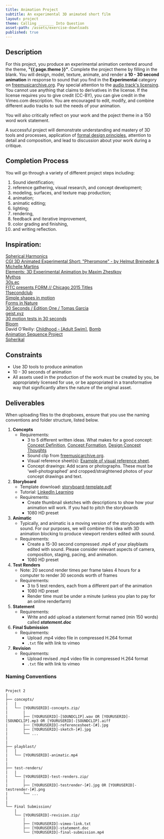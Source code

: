```yaml
---
title: Animation Project
subtitle: An experimental 3D animated short film
layout: project
theme: Calling _______ Into Question
asset-path: /assets/exercise-downloads
published: true
---
```


## Description

For this project, you produce an experimental animation centered around the theme, **"{{ page.theme }}"**. Complete the project theme by filling in the blank. You will design, model, texture, animate, and render a **10 - 30 second animation** in response to sound that you find in the **Experimental** category on [freemusicarchive.org](http://freemusicarchive.org/genre/Experimental/). Pay special attention to the [audio track's licensing](http://freemusicarchive.org/curator/Video/blog/Not_All_Music_on_FMA_is_Licensed_for_Video). You cannot use anything that claims to derivatives in the license. If the license requires you to give credit (CC-BY), you can give credit in the Vimeo.com description. You are encouraged to edit, modify, and combine different audio tracks to suit the needs of your animation.

You will also critically reflect on your work and the poject theme in a 150 word work statement.

A successful project will demonstrate understanding and mastery of 3D tools and processes, application of [formal design principles](http://www.getty.edu/education/teachers/building_lessons/principles_design.pdf), attention to detail and composition, and lead to discussion about your work during a critique.

## Completion Process
You will go through a variety of different project steps including:

  1. Sound identification;
  2. reference gathering, visual research, and concept development;
  3. modeling, surfaces, and texture map production;
  4. animation;
  5. animatic editing;
  5. lighting;
  6. rendering,
  7. feedback and iterative improvement,
  8. color grading and finishing,
  9. and writing reflection.

## Inspiration:

[Spherical Harmonics](https://vimeo.com/86701416)  
[CGI 3D Animated Experimental Short: "Pheromone" - by Helmut Breineder & Michelle Martins](https://www.youtube.com/watch?v=rFh2bkF80Qo)  
[Elements: 3D Experimental Animation by Maxim Zhestkov](https://www.youtube.com/watch?v=GxU7rI9nKVk)  
[Mythos](https://vimeo.com/271020658)  
[30s.ec](http://30s.ec/)  
[FITC presents FORM // Chicago 2015 Titles](https://vimeo.com/143914234)  
[11secondclub](http://www.11secondclub.com/competitions)  
[Simple shapes in motion](https://vimeo.com/150594088)  
[Forms in Nature](https://vimeo.com/155262093)  
[30 Seconds / Edition One / Tomas Garcia](https://vimeo.com/130886893)  
[geist.xyz](https://vimeo.com/150824660)  
[30 motion tests in 30 seconds](https://vimeo.com/17411241)  
[Bloom](https://vimeo.com/141974554)  
David O'Reilly: [Childhood - [Adult Swim]](https://vimeo.com/103551096), [Bomb](https://vimeo.com/104756258)  
[Animation Sequence Project](https://vimeo.com/44673585)  
[Spherikal](https://vimeo.com/39792837)  


## Constraints

- Use 3D tools to produce animation
- 10 - 30 seconds of animation
- All assets used in the production of the work must be created by you, be appropriately licensed for use, or be appropriated in a transformative way that significantly alters the nature of the original asset.


## Deliverables

When uploading files to the dropboxes, ensure that you use the naming conventions and folder structure, listed below.


1. **Concepts**
   - Requirements: 
      - 3 to 5 different written ideas. What makes for a good concept: [Concept Definition](http://ocean.otr.usm.edu/~w135249/pdf/id240/Rengel%20Design%20Concept%20Definition.pdf), [Concept Formation](http://people.bu.edu/jgerring/documents/Conceptformation.pdf), [Design Concept Thoughts](http://vanseodesign.com/web-design/design-concept-thoughts/)
      - Sound clip from [freemusicarchive.org](http://freemusicarchive.org/genre/Experimental/).
      - Visual reference sheet(s): [Example of visual reference sheet](http://candlelightadventure.blogspot.com/2015/09/environment-concept-development.html).
      - Concept drawings: Add scans or photographs. These must be 'well-photographed' and cropped/straightened photos of your concept drawings and text.
2. **Storyboard**
   - Template download: [storyboard-template.pdf]({{site.baseurl}}{{page.asset-path}}/storyboard-template.pdf)
   - Tutorial: [LinkedIn Learning](https://www.linkedin.com/learning-login/share?forceAccount=false&redirect=https%3A%2F%2Fwww.linkedin.com%2Flearning%2Fanimation-foundations-storyboarding%3Ftrk%3Dshare_ent_url&account=76811570)
   - Requirements: 
      - Create thumbnail sketches with descriptions to show how your animation will work. If you had to pitch the storyboards 
      - 1080 HD preset
3. **Animatic**
   - Typically, and animatic is a moving version of the storyboards with sound. For our purposes, we will combine this idea with 3D animation blocking to produce viewport renders edited with sound.
   - Requirements: 
      - Create a 15-30 second compressed .mp4 of your playblasts edited with sound. Please consider relevant aspects of camera, composition, staging, pacing, and animation. 
      - 1080 HD preset
4. **Test Renders**
   - Note: 20 second render times per frame takes 4 hours for a computer to render 30 seconds worth of frames
   - Requirements: 
      - 3 to 5 test renders, each from a different part of the animation
      - 1080 HD preset
      - Render time must be under a minute (unless you plan to pay for an online renderfarm)
5. **Statement**
   - Requirements: 
      - Write and add upload a statement format named (min 150 words) called **_statement.doc_**
6. **Final Submission**
   - Requirements: 
      - Upload .mp4 video file in compressed H.264 format
      - `.txt` file with link to vimeo
7. **Revision**
   - Requirements: 
      - Upload revised .mp4 video file in compressed H.264 format
      - `.txt` file with link to vimeo


### Naming Conventions

```

Project 2
|
├── concepts/
|   |
|   └── [YOURUSERID]-concepts.zip/
|       |
|       ├── [YOURUSERID]-[SOUNDCLIP].wav OR [YOURUSERID]-[SOUNDCLIP].mp3 OR [YOURUSERID]-[SOUNDCLIP].aiff
|       ├── [YOURUSERID]-referencesheet-[#].jpg
|       ├── [YOURUSERID]-sketch-[#].jpg
|       └── ...
|
|       
├── playblast/
|   |
|   └── [YOURUSERID]-animatic.mp4
|
|
├── test-renders/
|   |
|   └── [YOURUSERID]-test-renders.zip/
|       |
|       ├── [YOURUSERID]-testrender-[#].jpg OR [YOURUSERID]-testrender-[#].png
|       └── ...
|
|
└── Final Submission/
    |
    └── [YOURUSERID]-revision.zip/
        |
        ├── [YOURUSERID]-vimeo-link.txt
        ├── [YOURUSERID]-statement.doc
        └── [YOURUSERID]-final-submission.mp4
```
